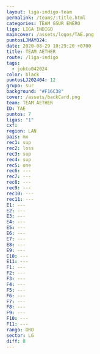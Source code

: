 ```yaml
---
layout: liga-indigo-team
permalink: /teams/:title.html
categories: TEAM GSUR ENERO
liga: LIGA INDIGO
maincover: /assets/logos/TAE.png
puntosLJMAYO24: 
date: 2020-08-29 10:29:20 +0700
title: TEAM AETHER
route: /liga-indigo
tags:
  - johto042024
color: black
puntosLJ202404: 12
grupo: sur
background: "#F16C38"
cover: /assets/backCard.png
team: TEAM AETHER
ID: TAE
puntos: 7
ligas: "1"
cxf: 
region: LAN
pais: mx
rec1: sup
rec2: loss
rec3: sup
rec4: sup
rec5: one
rec6: ---
rec7: ---
rec8: ---
rec9: ---
rec10: ---
rec11: ---
E1: ---
E2: ---
E3: ---
E4: ---
E5: ---
E6: ---
E7: ---
E8: ---
E9: ---
E10: ---
E11: ---
F1: ---
F2: ---
F3: ---
F4: ---
F5: ---
F6: ---
F7: ---
F8: ---
F9: ---
F10: ---
F11: ---
rango: ORO
sector: LG
diff: 8
---
```

